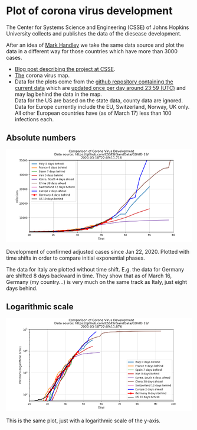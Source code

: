 # Plot of corona virus development

The Center for Systems Science and Engineering (CSSE)  of Johns Hopkins University
collects and publishes the data of the diesease development.

After an idea of [Mark Handley](https://twitter.com/MarkJHandley/status/1237119688578138112?s=20) we take the same
data source and plot the data in a different way for those countries which have more than 3000 cases.


- [Blog post describing the project at CSSE](https://systems.jhu.edu/research/public-health/ncov/).
- [The](https://gisanddata.maps.arcgis.com/apps/opsdashboard/index.html#/bda7594740fd40299423467b48e9ecf6) corona virus map.
- Data for the plots come from the [github repository containing the current data](https://github.com/CSSEGISandData/COVID-19)
  which are [updated once per day around 23:59 (UTC)](https://github.com/CSSEGISandData/COVID-19/tree/master/csse_covid_19_data#update-frequency)
  and may lag behind the data in the map.    
  Data  for the  US are  based on  the state  data, county  data are
  ignored.  Data  for  Europe  currently  include   the  EU,
  Switzerland, Norway, UK only. All other European countries have
  (as of March 17) less than 100 infections each.




## Absolute numbers
![](infected-exp.png) 

Development of confirmed  adjusted cases since Jan  22, 2020.  Plotted with time shifts in order to compare initial exponential phases.

The data for Italy are plotted without time shift. E.g. the data for Germany are shifted 8 days backward in time. 
They show that as of March 16, Germany (my country...) is very much on the same track as Italy,
just eight days behind. 



## Logarithmic scale
![](infected.png) 

This is the same plot, just with a logarithmic scale of the y-axis.

